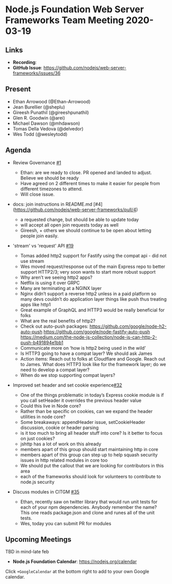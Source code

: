 # Node.js Foundation Web Server Frameworks Team Meeting 2020-03-19

## Links

* **Recording**:  
* **GitHub Issue**: https://github.com/nodejs/web-server-frameworks/issues/36

## Present

* Ethan Arrowood (@Ethan-Arrowood)
* Jean Burellier (@sheplu)
* Gireesh Punathil (@gireeshpunathil)
* Glen R. Goodwin (@arei)
* Michael Dawson (@mhdawson)
* Tomas Della Vedova (@delvedor)
* Wes Todd (@wesleytodd)

## Agenda

* Review Governance [#1](https://github.com/nodejs/web-server-frameworks/issues/1)
  * Ethan: are we ready to close. PR opened and landed to adjust. Believe we should
    be ready
  * Have agreed on 2 different times to make it easier for people from different timezones 
    to attend.
  * Will close issue.

* docs: join instructions in README.md [#4] (https://github.com/nodejs/web-server-frameworks/pull/4)
  * a requested change, but should be able to update today
  * will accept all open join requests today as well
  * Gireesh, + others we should continue to be open about letting people join easily.

* 'stream' vs 'request' API [#19](https://github.com/nodejs/web-server-frameworks/issues/19)
  * Tomas added http2 support for Fastify using the compat api - did not use stream
  * Wes moved request/response out of the main Express repo to better support HTTP2/3; very
    soon wants to start more robust support 
  * Why aren’t we seeing http2 apps? 
  * Netflix is using it over GRPC
  * Many are terminating at a NGINX layer
  * Nginx didn’t support a reverse http2 unless in a paid platform so many devs couldn’t do
    application layer things like push thus treating apps like http1 
  * Great example of GraphQL and HTTP3 would be really beneficial for folks
  * What are the real benefits of http2?
  * Check out auto-push packages:
    https://github.com/google/node-h2-auto-push
    https://github.com/google/node-fastify-auto-push
    https://medium.com/the-node-js-collection/node-js-can-http-2-push-b491894e1bb1
  * Communicate more on ‘how is http2 being used in the wild’
  * Is HTTP3 going to have a compat layer? We should ask James 
  * Action items: Reach out to folks at Cloudflare and Google. Reach out to James. What does HTTP3 look like for the framework layer; do we need to develop a compat layer? 
  * When do we stop supporting compat layers?

* Improved set header and set cookie
   experience[#32](https://github.com/nodejs/web-server-frameworks/issues/32) 
  *  One of the things problematic in today’s Express cookie module is if you call setHeader it overrides the previous header value 
  * Could this live in Node core?
  * Rather than be specific on cookies, can we expand the header utilities in node core?
  * Some breakaways: appendHeader issue, setCookieHeader discussion, cookie or header parsing
  * is it too much to bring all header stuff into core? Is it better to focus on just cookies?
  * jshttp has a lot of work on this already
  * members apart of this group should start maintaining http in core
  * members apart of this group can step up to help squash security issues in http related modules in core too
  * We should put the callout that we are looking for contributors in this area
  * each of the frameworks should look for volunteers to contribute to node.js security 

* Discuss modules in CITGM [#35](https://github.com/nodejs/web-server-frameworks/issues/35)
  * Ethan, recently saw on twitter library that would run unit tests for each of your npm
    dependencies. Anybody remember the name?  This one reads package.json and
    clone and runes all of the unit tests.
  * Wes, today you can submit PR for modules

## Upcoming Meetings

TBD in mind-late feb

* **Node.js Foundation Calendar**: https://nodejs.org/calendar

Click `+GoogleCalendar` at the bottom right to add to your own Google calendar.


